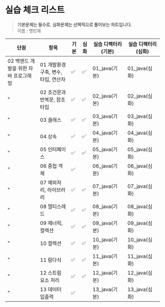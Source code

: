 # 실습 체크 리스트

> **기본문제는 필수로**, **심화문제는 선택적으로 풀어보는 파트입니다.**  
> 이름 : 맹민재

| 단원                                 | 항목                                        | 기본       | 심화       | 실습 디렉터리 (기본) | 실습 디렉터리 (심화) |
|--------------------------------------|---------------------------------------------|------------|------------|----------------------|----------------------|
| 02 백엔드 개발을 위한 자바 프로그래밍 | 01 개발환경 구축, 변수, 타입, 연산자         | ✅ | ✅ | 01_java(기본)        | 01_java(심화)        |
|"                                      | 02 조건문과 반복문, 참조타입                 | ✅ | ✅| 02_java(기본)        | 02_java(심화)        |
|"                                      | 03 클래스                                   | ✅ | ✅ | 03_java(기본)        | 03_java(심화)        |
|"                                      | 04 상속                                     | ✅ | ✅ | 04_java(기본)        | 04_java(심화)        |
|"                                      | 05 인터페이스                               | ✅ | ✅ | 05_java(기본)        | 05_java(심화)        |
|"                                      | 06 중첩 객체                                | ✅ |  | 06_java(기본)        | 06_java(심화)        |
|"                                      | 07 예외처리, 라이브러리                      | ✅ | ✅ | 07_java(기본)        | 07_java(심화)        |
|"                                      | 08 멀티스레드                               | ✅ | ✅ | 08_java(기본)        | 08_java(심화)        |
|"                                      | 09 제너릭, 컬렉션                           | ✅ | ✅ | 09_java(기본)        | 09_java(심화)        |
|"                                      | 10 컬렉션                                   | ✅ | ✅ | 10_java(기본)        | 10_java(심화)        |
|"                                      | 11 람다식                                   | ✅ |✅  | 11_java(기본)        | 11_java(심화)        |
|"                                      | 12 스트림 요소 처리                         | ✅ | ✅| 12_java(기본)        | 12_java(심화)        |
|"                                      | 13 데이터 입출력                             | ✅ |  | 13_java(기본)        | 13_java(심화)        |
